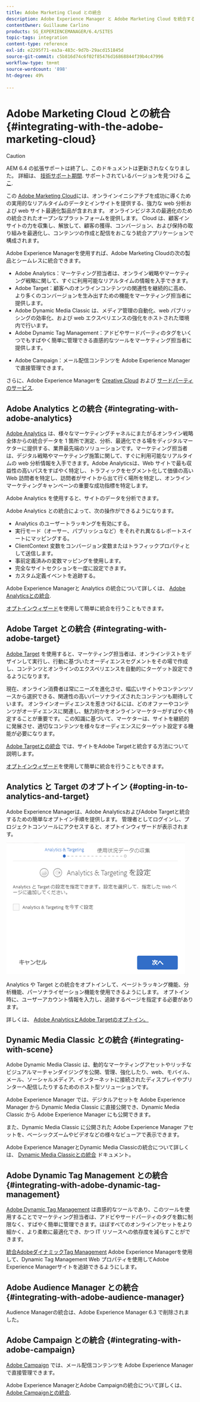 ```yaml
---
title: Adobe Marketing Cloud との統合
description: Adobe Experience Manager と Adobe Marketing Cloud を統合する方法を学びます。
contentOwner: Guillaume Carlino
products: SG_EXPERIENCEMANAGER/6.4/SITES
topic-tags: integration
content-type: reference
exl-id: e2295f71-ea3a-483c-9d7b-29acd151845d
source-git-commit: c5b816d74c6f02f85476d16868844f39b4c47996
workflow-type: tm+mt
source-wordcount: '898'
ht-degree: 49%

---
```


# Adobe Marketing Cloud との統合{#integrating-with-the-adobe-marketing-cloud}

>[!CAUTION]
>
>AEM 6.4 の拡張サポートは終了し、このドキュメントは更新されなくなりました。 詳細は、 [技術サポート期間](https://helpx.adobe.com/jp/support/programs/eol-matrix.html). サポートされているバージョンを見つける [ここ](https://experienceleague.adobe.com/docs/?lang=ja).

この [Adobe Marketing Cloud](https://www.adobe.com/jp/solutions/digital-marketing.html)には、オンラインイニシアチブを成功に導くための実用的なリアルタイムのデータとインサイトを提供する、強力な web 分析および web サイト最適化製品が含まれます。 オンラインビジネスの最適化のための統合されたオープンなプラットフォームを提供します。 Cloud は、顧客インサイトの力を収集し、解放して、顧客の獲得、コンバージョン、および保持の取り組みを最適化し、コンテンツの作成と配信をおこなう統合アプリケーションで構成されます。

Adobe Experience Managerを使用すれば、Adobe Marketing Cloudの次の製品とシームレスに統合できます。

* Adobe Analytics：マーケティング担当者は、オンライン戦略やマーケティング戦略に関して、すぐに利用可能なリアルタイムの情報を入手できます。
* Adobe Target：顧客へのオンラインコンテンツの関連性を継続的に高め、より多くのコンバージョンを生み出すための機能をマーケティング担当者に提供します。
* Adobe Dynamic Media Classic は、メディア管理の自動化、web パブリッシングの効率化、および web エクスペリエンスの強化をホストされた環境内で行います。
* Adobe Dynamic Tag Management：アドビやサードパーティのタグをいくつでもすばやく簡単に管理できる直感的なツールをマーケティング担当者に提供します。
<!-- Search&Promote was end of life September 1, 2022. * Adobe Search&Promote gives marketers the ability to control and optimize the search results on their sites. -->
* Adobe Campaign：メール配信コンテンツを Adobe Experience Manager で直接管理できます。

さらに、Adobe Experience Managerを [Creative Cloud](/help/assets/aem-cc-integration-best-practices.md) および [サードパーティのサービス](/help/sites-administering/third-party-services.md).

## Adobe Analytics との統合 {#integrating-with-adobe-analytics}

[Adobe Analytics](https://www.omniture.com/jp/products/analytics/sitecatalyst) は、様々なマーケティングチャネルにまたがるオンライン戦略全体からの統合データを 1 箇所で測定、分析、最適化できる場をディジタルマーケターに提供する、業界最先端のソリューションです。マーケティング担当者は、デジタル戦略やマーケティング施策に関して、すぐに利用可能なリアルタイムの web 分析情報を入手できます。Adobe Analyticsは、Web サイトで最も収益性の高いパスをすばやく特定し、トラフィックをセグメント化して価値の高い Web 訪問者を特定し、訪問者がサイトから出て行く場所を特定し、オンラインマーケティングキャンペーンの重要な成功指標を特定します。

Adobe Analytics を使用すると、サイトのデータを分析できます。

Adobe Analytics との統合によって、次の操作ができるようになります。

* Analytics のユーザートラッキングを有効にする。
* 実行モード（オーサー、パブリッシュなど）をそれぞれ異なるレポートスイートにマッピングする。
* ClientContext 変数をコンバージョン変数またはトラフィックプロパティとして送信します。
* 事前定義済みの変数マッピングを使用します。
* 完全なサイトセクションを一度に設定できます。
* カスタム定義イベントを追跡する。

Adobe Experience Managerと Analytics の統合について詳しくは、 [Adobe Analyticsとの統合](/help/sites-administering/adobeanalytics.md).

[オプトインウィザード](/help/sites-administering/opt-in.md)を使用して簡単に統合を行うこともできます。

## Adobe Target との統合 {#integrating-with-adobe-target}

[Adobe Target](https://www.omniture.com/jp/products/conversion/test-and-target) を使用すると、マーケティング担当者は、オンラインテストをデザインして実行し、行動に基づいたオーディエンスセグメントをその場で作成し、コンテンツとオンラインのエクスペリエンスを自動的にターゲット設定できるようになります。

現在、オンライン消費者は常にニーズを進化させ、幅広いサイトやコンテンツソースから選択できる、関連性の高いパーソナライズされたコンテンツも期待しています。 オンラインオーディエンスを惹きつけるには、どのオファーやコンテンツがオーディエンスに関連し、魅力的かをオンラインマーケターがすばやく特定することが重要です。 この知識に基づいて、マーケターは、サイトを継続的に発展させ、適切なコンテンツを様々なオーディエンスにターゲット設定する機能が必要になります。

[Adobe Targetとの統合](/help/sites-administering/target.md) では、サイトをAdobe Targetと統合する方法について説明します。

[オプトインウィザード](/help/sites-administering/opt-in.md)を使用して簡単に統合を行うこともできます。

## Analytics と Target のオプトイン {#opting-in-to-analytics-and-target}

Adobe Experience Managerは、Adobe AnalyticsおよびAdobe Targetと統合するための簡単なオプトイン手順を提供します。 管理者としてログインし、プロジェクトコンソールにアクセスすると、オプトインウィザードが表示されます。

![chlimage_1-107](assets/chlimage_1-107.png)

Analytics や Target との統合をオプトインして、ページトラッキング機能、分析機能、パーソナライゼーション機能を使用できるようにします。 オプトイン時に、ユーザーアカウント情報を入力し、追跡するページを指定する必要があります。

詳しくは、 [Adobe AnalyticsとAdobe Targetのオプトイン。](/help/sites-administering/opt-in.md)

##  Dynamic Media Classic との統合 {#integrating-with-scene}

Adobe Dynamic Media Classic は、動的なマーケティングアセットやリッチなビジュアルマーチャンダイジングを公開、管理、強化したり、web、モバイル、メール、ソーシャルメディア、インターネットに接続されたディスプレイやプリンターへ配信したりするためのホスト型ソリューションです。

Adobe Experience Manager では、デジタルアセットを Adobe Experience Manager から Dynamic Media Classic に直接公開でき、Dynamic Media Classic から Adobe Experience Manager にも公開できます。

また、Dynamic Media Classic に公開された Adobe Experience Manager アセットを、ベーシックズームやビデオなどの様々なビューアで表示できます。

Adobe Experience ManagerとDynamic Media Classicの統合について詳しくは、 [Dynamic Media Classicとの統合](/help/sites-administering/scene7.md) ドキュメント。

## Adobe Dynamic Tag Management との統合 {#integrating-with-adobe-dynamic-tag-management}

[Adobe Dynamic Tag Management](https://www.adobe.com/jp/solutions/digital-marketing/dynamic-tag-management.html) は直感的なツールであり、このツールを使用することでマーケティング担当者は、アドビやサードパーティのタグを数に制限なく、すばやく簡単に管理できます。ほぼすべてのオンラインアセットをより細かく、より柔軟に最適化でき、かつ IT リソースへの依存度を減らすことができます。

[統合AdobeダイナミックTag Management](/help/sites-administering/dtm.md) Adobe Experience Managerを使用して、Dynamic Tag Management Web プロパティを使用してAdobe Experience Managerサイトを追跡できるようにします。

## Adobe Audience Manager との統合 {#integrating-with-adobe-audience-manager}

Audience Managerの統合は、Adobe Experience Manager 6.3 で削除されました。

<!-- Search&Promote was end of life September 1, 2022. ## Integrating with Search&Promote {#integrating-with-search-promote} -->

<!-- Search&Promote was end of life September 1, 2022. Adobe Search&Promote enables marketers to optimize how visitors browse, find, compare, and select relevant products and content on web and mobile sites. Businesses can easily promote priority items based on business objectives and visitor intent, as well as automate merchandising and promotions activity by way of KPI-based triggers or metrics. -->

<!-- Search&Promote was end of life September 1, 2022. Adobe Search&Promote is a reliable and scalable hosted site search application, capable of scaling to millions of pages or products, for heavily visited online businesses ranging from retail to news sites. It offers unprecedented levels of marketer control and metrics-based relevance. -->

<!-- Search&Promote was end of life September 1, 2022. For information about integrating Adobe Experience Manager and Search&Promote, see [Integrating with Adobe Search&Promote](/help/sites-administering/search-and-promote.md). -->

## Adobe Campaign との統合 {#integrating-with-adobe-campaign}

[Adobe Campaign](https://www.adobe.com/jp/solutions/campaign-management.html) では、メール配信コンテンツを Adobe Experience Manager で直接管理できます。

Adobe Experience ManagerとAdobe Campaignの統合について詳しくは、 [Adobe Campaignとの統合](/help/sites-administering/campaignstandard.md).
